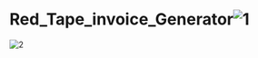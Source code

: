 # Red_Tape_invoice_Generator![1](https://user-images.githubusercontent.com/92368897/209920765-10282144-34c1-4637-a0fd-fe4b303ba57d.jpg)
![2](https://user-images.githubusercontent.com/92368897/209920791-114271c5-4f64-4546-a2ea-2dc87d4711ec.jpg)
